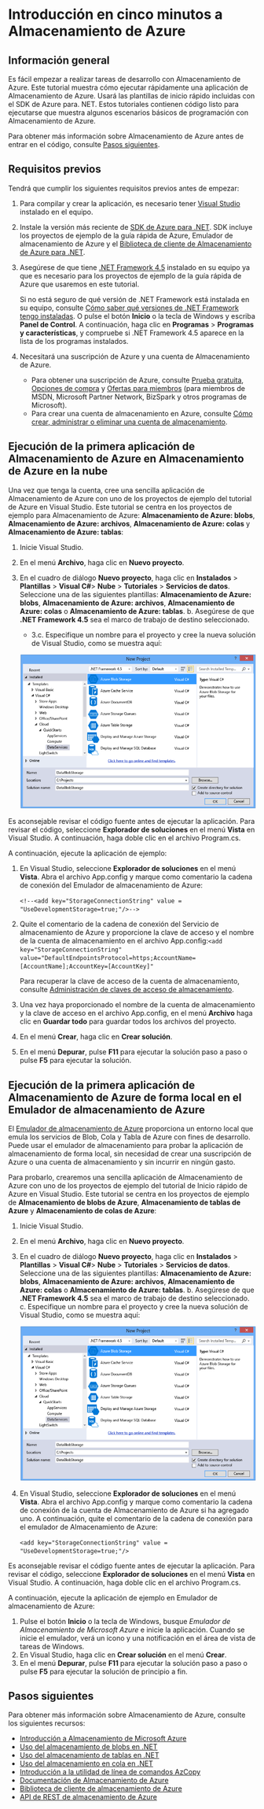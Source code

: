 <properties 
	pageTitle="Introducción en cinco minutos a Almacenamiento de Microsoft Azure" 
	description="Mejore sus habilidades rápidamente en blobs, tablas y colas de Azure de Microsoft con los tutoriales de Almacenamiento de Azure, Visual Studio y con Emulador de almacenamiento de Azure. Ejecute su primera aplicación de Almacenamiento de Azure en cinco minutos." 
	services="storage" 
	documentationCenter=".net" 
	authors="tamram" 
	manager="carmonm" 
	editor=""/>

<tags 
	ms.service="storage" 
	ms.workload="storage" 
	ms.tgt_pltfrm="na" 
	ms.devlang="dotnet" 
	ms.topic="article" 
	ms.date="12/17/2015" 
	ms.author="tamram"/>

# Introducción en cinco minutos a Almacenamiento de Azure 

## Información general

Es fácil empezar a realizar tareas de desarrollo con Almacenamiento de Azure. Este tutorial muestra cómo ejecutar rápidamente una aplicación de Almacenamiento de Azure. Usará las plantillas de inicio rápido incluidas con el SDK de Azure para. NET. Estos tutoriales contienen código listo para ejecutarse que muestra algunos escenarios básicos de programación con Almacenamiento de Azure.

Para obtener más información sobre Almacenamiento de Azure antes de entrar en el código, consulte [Pasos siguientes](#next-steps).

## Requisitos previos

Tendrá que cumplir los siguientes requisitos previos antes de empezar:

1. Para compilar y crear la aplicación, es necesario tener [Visual Studio](https://www.visualstudio.com/) instalado en el equipo. 

2. Instale la versión más reciente de [SDK de Azure para .NET](http://azure.microsoft.com/downloads/). SDK incluye los proyectos de ejemplo de la guía rápida de Azure, Emulador de almacenamiento de Azure y el [Biblioteca de cliente de Almacenamiento de Azure para .NET](https://msdn.microsoft.com/library/azure/wa_storage_30_reference_home.aspx).

3. Asegúrese de que tiene [.NET Framework 4.5](http://www.microsoft.com/download/details.aspx?id=30653) instalado en su equipo ya que es necesario para los proyectos de ejemplo de la guía rápida de Azure que usaremos en este tutorial.

	Si no está seguro de qué versión de .NET Framework está instalada en su equipo, consulte [Cómo saber qué versiones de .NET Framework tengo instaladas](https://msdn.microsoft.com/vstudio/hh925568.aspx). O pulse el botón **Inicio** o la tecla de Windows y escriba **Panel de Control**. A continuación, haga clic en **Programas** > **Programas y características**, y compruebe si .NET Framework 4.5 aparece en la lista de los programas instalados.

4. Necesitará una suscripción de Azure y una cuenta de Almacenamiento de Azure.

    - Para obtener una suscripción de Azure, consulte [Prueba gratuita](http://azure.microsoft.com/pricing/free-trial/), [Opciones de compra](http://azure.microsoft.com/pricing/purchase-options/) y [Ofertas para miembros](http://azure.microsoft.com/pricing/member-offers/) (para miembros de MSDN, Microsoft Partner Network, BizSpark y otros programas de Microsoft).
    - Para crear una cuenta de almacenamiento en Azure, consulte [Cómo crear, administrar o eliminar una cuenta de almacenamiento](storage-create-storage-account.md).

## Ejecución de la primera aplicación de Almacenamiento de Azure en Almacenamiento de Azure en la nube

Una vez que tenga la cuenta, cree una sencilla aplicación de Almacenamiento de Azure con uno de los proyectos de ejemplo del tutorial de Azure en Visual Studio. Este tutorial se centra en los proyectos de ejemplo para Almacenamiento de Azure: **Almacenamiento de Azure: blobs**, **Almacenamiento de Azure: archivos**, **Almacenamiento de Azure: colas** y **Almacenamiento de Azure: tablas**:

1. Inicie Visual Studio.
2. En el menú **Archivo**, haga clic en **Nuevo proyecto**.
3. En el cuadro de diálogo **Nuevo proyecto**, haga clic en **Instalados** > **Plantillas** > **Visual C#**> **Nube** > **Tutoriales** > **Servicios de datos**. Seleccione una de las siguientes plantillas: **Almacenamiento de Azure: blobs**, **Almacenamiento de Azure: archivos**, **Almacenamiento de Azure: colas** o **Almacenamiento de Azure: tablas**. b. Asegúrese de que **.NET Framework 4.5** sea el marco de trabajo de destino seleccionado.
	- 3\.c. Especifique un nombre para el proyecto y cree la nueva solución de Visual Studio, como se muestra aquí:
	
	![Tutoriales de Azure][Image1]

Es aconsejable revisar el código fuente antes de ejecutar la aplicación. Para revisar el código, seleccione **Explorador de soluciones** en el menú **Vista** en Visual Studio. A continuación, haga doble clic en el archivo Program.cs.

A continuación, ejecute la aplicación de ejemplo:

1.	En Visual Studio, seleccione **Explorador de soluciones** en el menú **Vista**. Abra el archivo App.config y marque como comentario la cadena de conexión del Emulador de almacenamiento de Azure:

	`<!--<add key="StorageConnectionString" value = "UseDevelopmentStorage=true;"/>-->`

2.	Quite el comentario de la cadena de conexión del Servicio de almacenamiento de Azure y proporcione la clave de acceso y el nombre de la cuenta de almacenamiento en el archivo App.config:`<add key="StorageConnectionString" value="DefaultEndpointsProtocol=https;AccountName=[AccountName];AccountKey=[AccountKey]"`

	Para recuperar la clave de acceso de la cuenta de almacenamiento, consulte [Administración de claves de acceso de almacenamiento](storage-create-storage-account.md#manage-your-storage-access-keys).

3.	Una vez haya proporcionado el nombre de la cuenta de almacenamiento y la clave de acceso en el archivo App.config, en el menú **Archivo** haga clic en **Guardar todo** para guardar todos los archivos del proyecto.
4.	En el menú **Crear**, haga clic en **Crear solución**.
5.	En el menú **Depurar**, pulse **F11** para ejecutar la solución paso a paso o pulse **F5** para ejecutar la solución.


## Ejecución de la primera aplicación de Almacenamiento de Azure de forma local en el Emulador de almacenamiento de Azure

El [Emulador de almacenamiento de Azure](storage-use-emulator.md) proporciona un entorno local que emula los servicios de Blob, Cola y Tabla de Azure con fines de desarrollo. Puede usar el emulador de almacenamiento para probar la aplicación de almacenamiento de forma local, sin necesidad de crear una suscripción de Azure o una cuenta de almacenamiento y sin incurrir en ningún gasto.

Para probarlo, crearemos una sencilla aplicación de Almacenamiento de Azure con uno de los proyectos de ejemplo del tutorial de Inicio rápido de Azure en Visual Studio. Este tutorial se centra en los proyectos de ejemplo de **Almacenamiento de blobs de Azure**, **Almacenamiento de tablas de Azure** y **Almacenamiento de colas de Azure**:

1. Inicie Visual Studio.
2. En el menú **Archivo**, haga clic en **Nuevo proyecto**.
3. En el cuadro de diálogo **Nuevo proyecto**, haga clic en **Instalados** > **Plantillas** > **Visual C#**> **Nube** > **Tutoriales** > **Servicios de datos**. Seleccione una de las siguientes plantillas: **Almacenamiento de Azure: blobs**, **Almacenamiento de Azure: archivos**, **Almacenamiento de Azure: colas** o **Almacenamiento de Azure: tablas**. b. Asegúrese de que **.NET Framework 4.5** sea el marco de trabajo de destino seleccionado. c. Especifique un nombre para el proyecto y cree la nueva solución de Visual Studio, como se muestra aquí:
	
	![Tutoriales de Azure][Image1]

4.	En Visual Studio, seleccione **Explorador de soluciones** en el menú **Vista**. Abra el archivo App.config y marque como comentario la cadena de conexión de la cuenta de Almacenamiento de Azure si ha agregado uno. A continuación, quite el comentario de la cadena de conexión para el emulador de Almacenamiento de Azure:

	`<add key="StorageConnectionString" value = "UseDevelopmentStorage=true;"/>`

Es aconsejable revisar el código fuente antes de ejecutar la aplicación. Para revisar el código, seleccione **Explorador de soluciones** en el menú **Vista** en Visual Studio. A continuación, haga doble clic en el archivo Program.cs.

A continuación, ejecute la aplicación de ejemplo en Emulador de almacenamiento de Azure:

1.	Pulse el botón **Inicio** o la tecla de Windows, busque *Emulador de Almacenamiento de Microsoft Azure* e inicie la aplicación. Cuando se inicie el emulador, verá un icono y una notificación en el área de vista de tareas de Windows.
2.	En Visual Studio, haga clic en **Crear solución** en el menú **Crear**. 
3.	En el menú **Depurar**, pulse **F11** para ejecutar la solución paso a paso o pulse **F5** para ejecutar la solución de principio a fin.

## Pasos siguientes

Para obtener más información sobre Almacenamiento de Azure, consulte los siguientes recursos:

* [Introducción a Almacenamiento de Microsoft Azure](storage-introduction.md)
* [Uso del almacenamiento de blobs en .NET](storage-dotnet-how-to-use-blobs.md)
* [Uso del almacenamiento de tablas en .NET](storage-dotnet-how-to-use-tables.md)
* [Uso del almacenamiento en cola en .NET](storage-dotnet-how-to-use-queues.md)
* [Introducción a la utilidad de línea de comandos AzCopy](storage-use-azcopy)
* [Documentación de Almacenamiento de Azure](http://azure.microsoft.com/documentation/services/storage/)
* [Biblioteca de cliente de almacenamiento de Azure](https://msdn.microsoft.com/library/azure/wa_storage_30_reference_home.aspx)
* [API de REST de almacenamiento de Azure](https://msdn.microsoft.com/library/azure/dd179355.aspx)

[Image1]: ./media/storage-getting-started-guide/QuickStart.png
 

<!---HONumber=AcomDC_1223_2015-->